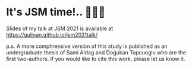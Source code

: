 # It's JSM time!.. 🎉🎉🎉

Slides of my talk at JSM 2021 is available at https://gulinan.github.io/jsm2021talk/

p.s. A more comphrensive version of this study is published as an undergraduate thesis
of Sami Aldag and Dogukan Topcuoglu who are the first two-authors. If you would like to 
cite this work, please let us know it.

